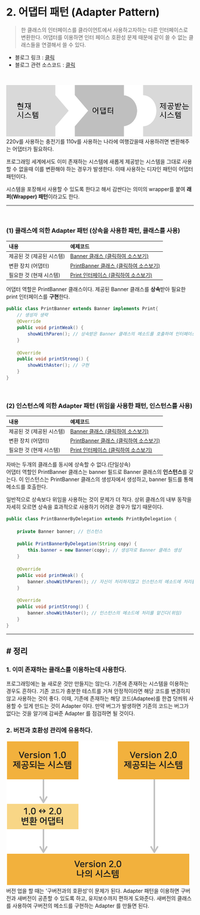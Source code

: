 # 2. 어댑터 패턴 (Adapter Pattern)
>한 클래스의 인터페이스를 클라이언트에서 사용하고자하는 다른 인터페이스로 변환한다. 어댑터를 이용하면 인터 페이스 호환성 문제 때문에 같이 쓸 수 없는 클래스들을 연결해서 쓸 수 있다.

* 블로그 링크 : [클릭](https://gymdev.tistory.com/24)
* 블로그 관련 소스코드 : [클릭](https://github.com/jmr10200/design-pattern/tree/master/src/main/java/hello/example/designpattern/adapter/duck)

<br>

![adapter-1.png](img/adapter-1.png)
220v를 사용하는 충전기를 110v를 사용하는 나라에 여행갔을때 사용하려면 변환해주는 어댑터가 필요하다. <br>

프로그래밍 세계에서도 이미 존재하는 시스템에 새롭게 제공받는 시스템을 그대로 사용할 수 없을때 이를 변환해야 하는 경우가 발생한다. 이때 사용하는 디자인 패턴이 어댑터 패턴이다. <br>

시스템을 포장해서 사용할 수 있도록 한다고 해서 감싼다는 의미의 wrapper를 붙여 **래퍼(Wrapper) 패턴**이라고도 한다.

<hr>

<br>

### (1) 클래스에 의한 Adapter 패턴 (상속을 사용한 패턴, 클래스를 사용)

| **내용**          | **예제코드**                                                                                                         |
|:----------------|:-----------------------------------------------------------------------------------------------------------------|
| 제공된 것 (제공된 시스템) | [Banner 클래스 (클릭하여 소스보기)](../src/main/java/hello/example/designpattern/adapter/yuki/Banner.java)                  |
| 변환 장치 (어댑터)     | [PrintBanner 클래스 (클릭하여 소스보기)](../src/main/java/hello/example/designpattern/adapter/yuki/extend/PrintBanner.java) |
| 필요한 것 (현재 시스템)  | [Print 인터페이스 (클릭하여 소스보기)](../src/main/java/hello/example/designpattern/adapter/yuki/extend/Print.java)           |

어댑터 역할은 PrintBanner 클래스이다. 제공된 Banner 클래스를 **상속**받아 필요한 print 인터페이스를 **구현**한다.
```java
public class PrintBanner extends Banner implements Print{
    // 생성자 생략
    @Override
    public void printWeak() {
        showWithParen(); // 상속받은 Banner 클래스의 메소드를 호출하여 인터페이스를 구현
    }

    @Override
    public void printStrong() {
        showWithAster(); // 구현
    }
}
```

<br>

### (2) 인스턴스에 의한 Adapter 패턴 (위임을 사용한 패턴, 인스턴스를 사용)

| **내용**          | **예제코드**                                                                                                                         |
|:----------------|:---------------------------------------------------------------------------------------------------------------------------------|
| 제공된 것 (제공된 시스템) | [Banner 클래스 (클릭하여 소스보기)](../src/main/java/hello/example/designpattern/adapter/yuki/Banner.java)                                  |
| 변환 장치 (어댑터)     | [PrintBanner 클래스 (클릭하여 소스보기)](../src/main/java/hello/example/designpattern/adapter/yuki/delegation/PrintBannerByDelegation.java) |
| 필요한 것 (현재 시스템)  | [Print 인터페이스 (클릭하여 소스보기)](../src/main/java/hello/example/designpattern/adapter/yuki/delegation/PrintByDelegation.java)           |

자바는 두개의 클래스를 동시에 상속할 수 없다.(단일상속) <br>
어댑터 역할인 PrintBanner 클래스는 banner 필드로 Banner 클래스의 **인스턴스**를 갖는다. 이 인스턴스는 PrintBanner 클래스의 생성자에서 생성하고, banner 필드를 통해 메소드를 호출한다.
<br>

일반적으로 상속보다 위임을 사용하는 것이 문제가 더 적다. 상위 클래스의 내부 동작을 자세히 모르면 상속을 효과적으로 사용하기 어려운 경우가 많기 때문이다.

```java
public class PrintBannerByDelegation extends PrintByDelegation {

    private Banner banner; // 인스턴스

    public PrintBannerByDelegation(String copy) {
        this.banner = new Banner(copy); // 생성자로 Banner 클래스 생성
    }

    @Override
    public void printWeak() {
        banner.showWithParen(); // 자신이 처리하지않고 인스턴스의 메소드에 처리를 맡긴다(위임)
    }

    @Override
    public void printStrong() {
        banner.showWithAster(); // 인스턴스의 메소드에 처리를 맡긴다(위임)
    }
}
```

<hr>


## # 정리
### 1. 이미 존재하는 클래스를 이용하는데 사용한다.
프로그래밍에는 늘 새로운 것만 만들지는 않는다. 기존에 존재하는 시스템을 이용하는 경우도 흔하다. 기존 코드가 충분한 테스트를 거쳐 안정적이라면 해당 코드를 변경하지 않고 사용하는 것이 좋다.
이때, 기존에 존재하는 해당 코드(Adaptee)를 한겹 덧씌워 사용할 수 있게 만드는 것이 Adapter 이다. 만약 버그가 발생하면 기존의 코드는 버그가 없다는 것을 알기에 감싸준 Adapter 를 점검하면 될 것이다.

### 2. 버전과 호환성 관리에 유용하다.
![adapter-2.png](img/adapter-2.png)
버전 업을 할 때는 '구버전과의 호환성'이 문제가 된다. Adapter 패턴을 이용하면 구버전과 새버전이 공존할 수 있도록 하고, 유지보수까지 편하게 도와준다. 새버전의 클래스를 사용하여 구버전의 메소드를 구현하는 Adapter 를 만들면 된다.
